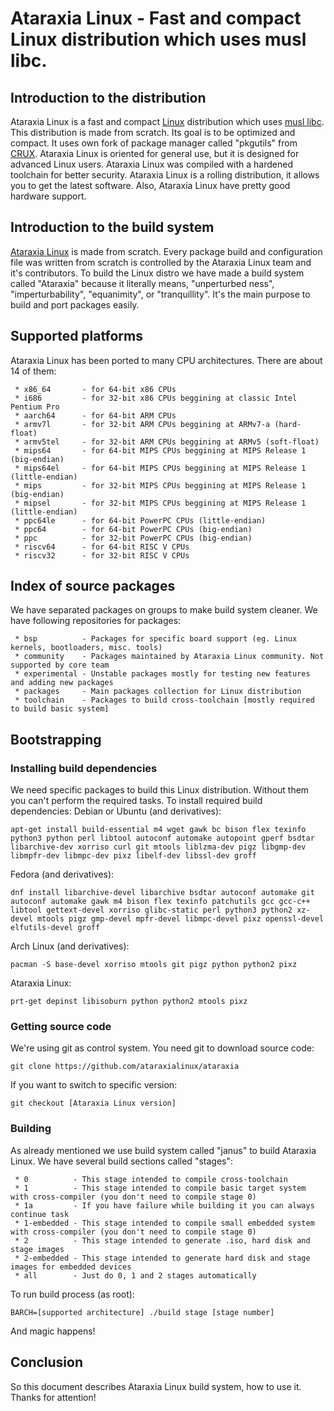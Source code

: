 # Ataraxia Linux - Fast and compact Linux distribution which uses musl libc.

## Introduction to the distribution
Ataraxia Linux is a fast and compact [Linux](https://www.kernel.org/) distribution which uses [musl libc](http://www.musl-libc.org/). This distribution is made from scratch. Its goal is to be optimized and compact. It uses own fork of package manager called "pkgutils" from [CRUX](https://crux.nu/). Ataraxia Linux is oriented for general use, but it is designed for advanced Linux users. Ataraxia Linux was compiled with a hardened toolchain for better security. Ataraxia Linux is a rolling distribution, it allows you to get the latest software. Also, Ataraxia Linux have pretty good hardware support.

## Introduction to the build system
[Ataraxia Linux](https://github.com/ataraxialinux/ataraxia) is made from scratch. Every package build and configuration file was written from scratch is controlled by the Ataraxia Linux team and it's contributors. To build the Linux distro we have made a build system called "Ataraxia" because it literally means, "unperturbed ness", "imperturbability", "equanimity", or "tranquillity". It's the main purpose to build and port packages easily.

## Supported platforms
Ataraxia Linux has been ported to many CPU architectures. There are about 14 of them:
```
 * x86_64       - for 64-bit x86 CPUs
 * i686         - for 32-bit x86 CPUs beggining at classic Intel Pentium Pro
 * aarch64      - for 64-bit ARM CPUs
 * armv7l       - for 32-bit ARM CPUs beggining at ARMv7-a (hard-float)
 * armv5tel     - for 32-bit ARM CPUs beggining at ARMv5 (soft-float)
 * mips64       - for 64-bit MIPS CPUs beggining at MIPS Release 1 (big-endian)
 * mips64el     - for 64-bit MIPS CPUs beggining at MIPS Release 1 (little-endian)
 * mips         - for 32-bit MIPS CPUs beggining at MIPS Release 1 (big-endian)
 * mipsel       - for 32-bit MIPS CPUs beggining at MIPS Release 1 (little-endian)
 * ppc64le      - for 64-bit PowerPC CPUs (little-endian)
 * ppc64        - for 64-bit PowerPC CPUs (big-endian)
 * ppc          - for 32-bit PowerPC CPUs (big-endian)
 * riscv64      - for 64-bit RISC V CPUs
 * riscv32      - for 32-bit RISC V CPUs
```
 
## Index of source packages
We have separated packages on groups to make build system cleaner. We have following repositories for packages:
```
 * bsp          - Packages for specific board support (eg. Linux kernels, bootloaders, misc. tools)
 * community    - Packages maintained by Ataraxia Linux community. Not supported by core team
 * experimental - Unstable packages mostly for testing new features and adding new packages
 * packages     - Main packages collection for Linux distribution
 * toolchain    - Packages to build cross-toolchain [mostly required to build basic system]
```

## Bootstrapping

### Installing build dependencies
We need specific packages to build this Linux distribution. Without them you can't perform the required tasks. To install required build dependencies:
Debian or Ubuntu (and derivatives):
```
apt-get install build-essential m4 wget gawk bc bison flex texinfo python3 python perl libtool autoconf automake autopoint gperf bsdtar libarchive-dev xorriso curl git mtools liblzma-dev pigz libgmp-dev libmpfr-dev libmpc-dev pixz libelf-dev libssl-dev groff
```
Fedora (and derivatives):
```
dnf install libarchive-devel libarchive bsdtar autoconf automake git autoconf automake gawk m4 bison flex texinfo patchutils gcc gcc-c++ libtool gettext-devel xorriso glibc-static perl python3 python2 xz-devel mtools pigz gmp-devel mpfr-devel libmpc-devel pixz openssl-devel elfutils-devel groff
```
Arch Linux (and derivatives):
```
pacman -S base-devel xorriso mtools git pigz python python2 pixz
```
Ataraxia Linux:
```
prt-get depinst libisoburn python python2 mtools pixz
```

### Getting source code
We're using git as control system. You need git to download source code:
```
git clone https://github.com/ataraxialinux/ataraxia
```
If you want to switch to specific version:
```
git checkout [Ataraxia Linux version]
```

### Building
As already mentioned we use build system called "janus" to build Ataraxia Linux. We have several build sections called "stages":
```
 * 0          - This stage intended to compile cross-toolchain
 * 1          - This stage intended to compile basic target system with cross-compiler (you don't need to compile stage 0)
 * 1a         - If you have failure while building it you can always continue task
 * 1-embedded - This stage intended to compile small embedded system with cross-compiler (you don't need to compile stage 0)
 * 2          - This stage intended to generate .iso, hard disk and stage images
 * 2-embedded - This stage intended to generate hard disk and stage images for embedded devices
 * all        - Just do 0, 1 and 2 stages automatically

```
To run build process (as root):
```
BARCH=[supported architecture] ./build stage [stage number]
```
And magic happens!

## Conclusion
So this document describes Ataraxia Linux build system, how to use it. Thanks for attention!
